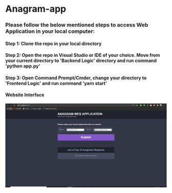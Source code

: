 # Anagram-app

### Please follow the below mentioned steps to access Web Application in your local computer:
#### Step 1: Clone the repo in your local directory
#### Step 2: Open the repo in Visual Studio or IDE of your choice. Move from your current directory to 'Backend Logic' directory and run command 'python app.py'
#### Step 3: Open Command Prompt/Cmder, change your directory to 'Frontend Logic' and run command 'yarn start'

#### Website Interface

![Web Interface](interface.JPG)
